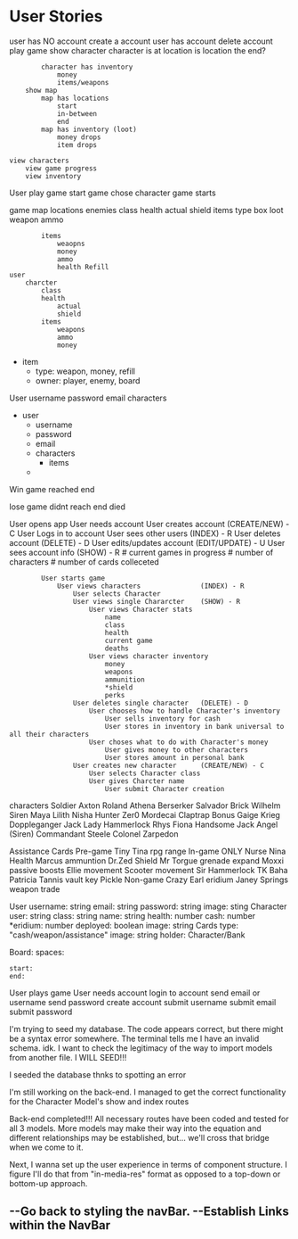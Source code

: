# User Stories
user has NO account
    create a account
user has account
    delete account
    play game
        show character
            character is at location
                is location the end?

            character has inventory
                money
                items/weapons
        show map
            map has locations
                start
                in-between
                end
            map has inventory (loot)
                money drops
                item drops

    view characters
        view game progress
        view inventory


User
    play game
        start game
            chose character
                game starts

game
    map
        locations
            enemies
                class
                health
                    actual
                    shield
                items
                    type
                        box
                            loot
                        weapon
                        ammo

            items
                weaopns
                money
                ammo
                health Refill
    user
        charcter
            class
            health
                actual
                shield
            items
                weapons
                ammo
                money

- item
    - type: weapon, money, refill
    - owner: player, enemy, board



User
    username
    password
    email
    characters

- user
    - username
    - password
    - email
    - characters
        - items
    - 

Win game
    reached end

lose game
    didnt reach end
    died

User opens app
    User needs account
        User creates account            (CREATE/NEW) - C
        User Logs in to account
            User sees other users       (INDEX) - R
            User deletes account        (DELETE) - D
            User edits/updates account  (EDIT/UPDATE) - U
            User sees account info      (SHOW) - R
                # current games in progress
                # number of characters
                # number of cards colleceted

            User starts game
                User views characters               (INDEX) - R
                    User selects Character
                    User views single Chararcter    (SHOW) - R
                        User views Character stats
                            name
                            class
                            health
                            current game
                            deaths
                        User views character inventory
                            money
                            weapons
                            ammunition
                            *shield
                            perks
                    User deletes single character   (DELETE) - D
                        User chooses how to handle Character's inventory
                            User sells inventory for cash
                            User stores in inventory in bank universal to all their characters
                        User choses what to do with Character's money
                            User gives money to other characters
                            User stores amount in personal bank
                    User creates new character      (CREATE/NEW) - C
                        User selects Character class
                        User gives Charcter name
                            User submit Character creation
                    
                    
characters
    Soldier
        Axton
        Roland
        Athena
    Berserker
        Salvador
        Brick
        Wilhelm
    Siren
        Maya
        Lilith
        Nisha
    Hunter
        Zer0
        Mordecai
        Claptrap
    Bonus
        Gaige
        Krieg
        Doppleganger Jack
        Lady Hammerlock
        Rhys
        Fiona
        Handsome Jack
        Angel (Siren)
        Commandant Steele
        Colonel Zarpedon

Assistance Cards
    Pre-game
        Tiny Tina
            rpg range
    In-game ONLY
        Nurse Nina
            Health
        Marcus
            ammuntion
        Dr.Zed
            Shield
        Mr Torgue
            grenade expand
        Moxxi
            passive boosts
        Ellie
            movement
        Scooter
            movement
        Sir Hammerlock
        TK Baha
        Patricia Tannis
            vault key
        Pickle
    Non-game
        Crazy Earl
            eridium
        Janey Springs
            weapon trade

User
    username: string
    email: string
    password: string
    image: sting
    Character
        user:  string
        class: string
        name: string
        health: number
        cash: number
        *eridium: number
        deployed: boolean
        image: string
    Cards
        type: "cash/weapon/assistance"
        image: string
        holder: Character/Bank

Board:
    spaces:

    start:
    end:


User plays game
    User needs account
        login to account
            send email or username
            send password
        create account
            submit username
            submit email
            submit password


I'm trying to seed my database. The code appears correct, but there might be a syntax error somewhere. The terminal tells me I have an invalid schema. idk. I want to check the legitimacy of the way to import models from another file. I WILL SEED!!!

I seeded the database thnks to spotting an error 

I'm still working on the back-end. I managed to get the correct functionality for the Character Model's show and index routes

Back-end completed!!!
All necessary routes have been coded and tested for all 3 models. More models may make their way into the equation and different relationships may be established, but... we'll cross that bridge when we come to it.

Next, I wanna set up the user experience in terms of component structure. I figure I'll do that from "in-media-res" format as opposed to a top-down or bottom-up approach. 

--Go back to styling the navBar.
--Establish Links within the NavBar
--